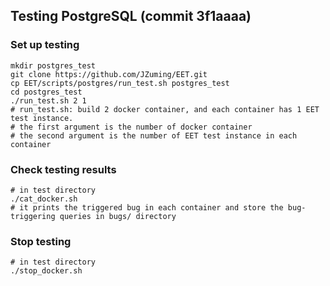 ## Testing PostgreSQL (commit 3f1aaaa)
### Set up testing
```shell
mkdir postgres_test
git clone https://github.com/JZuming/EET.git
cp EET/scripts/postgres/run_test.sh postgres_test
cd postgres_test
./run_test.sh 2 1 
# run_test.sh: build 2 docker container, and each container has 1 EET test instance.
# the first argument is the number of docker container
# the second argument is the number of EET test instance in each container
```

### Check testing results
```shell
# in test directory
./cat_docker.sh 
# it prints the triggered bug in each container and store the bug-triggering queries in bugs/ directory
```

### Stop testing
```shell
# in test directory
./stop_docker.sh
```

